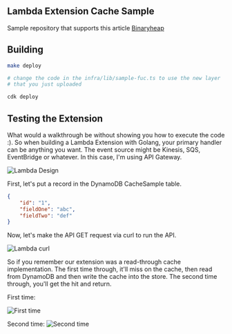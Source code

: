 ## Lambda Extension Cache Sample

Sample repository that supports this article [Binaryheap](https://www.binaryheap.com/lambda-extension-with-golang/)

## Building

```bash
make deploy

# change the code in the infra/lib/sample-fuc.ts to use the new layer
# that you just uploaded

cdk deploy
```

## Testing the Extension

What would a walkthrough be without showing you how to execute the code :). So when building a Lambda Extension with Golang, your primary handler can be anything you want. The event source might be Kinesis, SQS, EventBridge or whatever. In this case, I'm using API Gateway.

![Lambda Design](https://www.binaryheap.com/wp-content/uploads/2023/06/lambda.png)

First, let's put a record in the DynamoDB CacheSample table.

```json
{
    "id": "1",
    "fieldOne": "abc",
    "fieldTwo": "def"
}
```

Now, let's make the API GET request via curl to run the API.

![Lambda curl](https://www.binaryheap.com/wp-content/uploads/2023/06/curl.png)

So if you remember our extension was a read-through cache implementation. The first time through, it'll miss on the cache, then read from DynamoDB and then write the cache into the store. The second time through, you'll get the hit and return.

First time:

![First time](https://www.binaryheap.com/wp-content/uploads/2023/06/cache-miss.png)

Second time:
![Second time](https://www.binaryheap.com/wp-content/uploads/2023/06/cache-hit.png)
